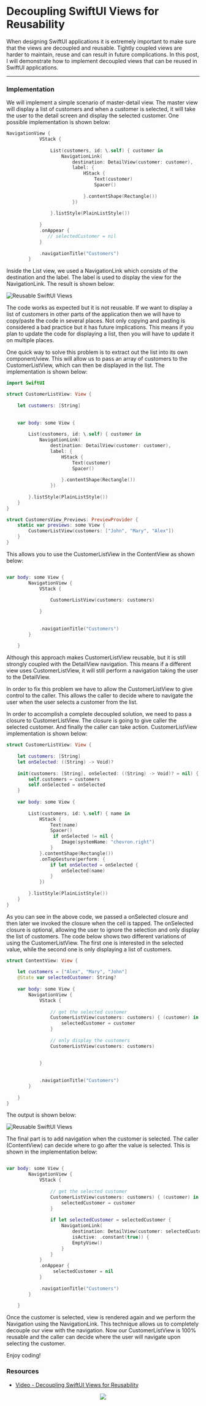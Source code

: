 # Decoupling SwiftUI Views for Reusability

When designing SwiftUI applications it is extremely important to make sure that the views are decoupled and reusable. Tightly coupled views are harder to maintain, reuse and can result in future complications.
In this post, I will demonstrate how to implement decoupled views that can be reused in SwiftUI applications.

---

### Implementation

We will implement a simple scenario of master-detail view. The master view will display a list of customers and when a customer is selected, it will take the user to the detail screen and display the selected customer. One possible implementation is shown below:

``` swift 
NavigationView {
            VStack {
                
                List(customers, id: \.self) { customer in
                    NavigationLink(
                        destination: DetailView(customer: customer),
                        label: {
                            HStack {
                                Text(customer)
                                Spacer()
                                
                            }.contentShape(Rectangle())
                        })
                   
                }.listStyle(PlainListStyle())
                
            }
            .onAppear {
               // selectedCustomer = nil
            }
            
            .navigationTitle("Customers")
        }
```

Inside the List view, we used a NavigationLink which consists of the destination and the label. The label is used to display the view for the NavigationLink. The result is shown below:

![Reusable SwiftUI Views](images/decouple-swiftui-views-1.gif)

The code works as expected but it is not reusable. If we want to display a list of customers in other parts of the application then we will have to copy/paste the code in several places. Not only copying and pasting is considered a bad practice but it has future implications. This means if you plan to update the code for displaying a list, then you will have to update it on multiple places.

One quick way to solve this problem is to extract out the list into its own component/view. This will allow us to pass an array of customers to the CustomerListView, which can then be displayed in the list. The implementation is shown below:

``` swift
import SwiftUI

struct CustomerListView: View {
    
    let customers: [String]
   
    
    var body: some View {
        
        List(customers, id: \.self) { customer in
            NavigationLink(
                destination: DetailView(customer: customer),
                label: {
                    HStack {
                        Text(customer)
                        Spacer()
                        
                    }.contentShape(Rectangle())
                })
           
        }.listStyle(PlainListStyle())
    }
}

struct CustomersView_Previews: PreviewProvider {
    static var previews: some View {
        CustomerListView(customers: ["John", "Mary", "Alex"]) 
    }
}

```

This allows you to use the CustomerListView in the ContentView as shown below:

``` swift

var body: some View {
        NavigationView {
            VStack {
                
                CustomerListView(customers: customers)
                
            }
           
            
            .navigationTitle("Customers")
        }
        
    }
```

Although this approach makes CustomerListView reusable, but it is still strongly coupled with the DetailView navigation. This means if a different view uses CustomerListView, it will still perform a navigation taking the user to the DetailView.

In order to fix this problem we have to allow the CustomerListView to give control to the caller. This allows the caller to decide where to navigate the user when the user selects a customer from the list.

In order to accomplish a complete decoupled solution, we need to pass a closure to CustomerListView. The closure is going to give caller the selected customer. And finally the caller can take action. CustomerListView implementation is shown below:

``` swift 
struct CustomerListView: View {
    
    let customers: [String]
    let onSelected: ((String) -> Void)?
    
    init(customers: [String], onSelected: ((String) -> Void)? = nil) {
        self.customers = customers
        self.onSelected = onSelected
    }
    
    var body: some View {
        
        List(customers, id: \.self) { name in
            HStack {
                Text(name)
                Spacer()
                 if onSelected != nil {
                    Image(systemName: "chevron.right")
                }
            }.contentShape(Rectangle())
            .onTapGesture(perform: {
                if let onSelected = onSelected {
                    onSelected(name)
                }
            })
           
        }.listStyle(PlainListStyle())
    }
}
```

As you can see in the above code, we passed a onSelected closure and then later we invoked the closure when the cell is tapped. The onSelected closure is optional, allowing the user to ignore the selection and only display the list of customers. The code below shows two different variations of using the CustomerListView. The first one is interested in the selected value, while the second one is only displaying a list of customers.

``` swift 
struct ContentView: View {
    
    let customers = ["Alex", "Mary", "John"]
    @State var selectedCustomer: String?
    
    var body: some View {
        NavigationView {
            VStack {
                    
                // get the selected customer
                CustomerListView(customers: customers) { (customer) in
                    selectedCustomer = customer
                }
                
                // only display the customers
                CustomerListView(customers: customers)
                
                
            }
            
            
            .navigationTitle("Customers")
        }
        
    }
}
```

The output is shown below:

![Reusable SwiftUI Views](images/reusable-swiftui-views-2.png)

The final part is to add navigation when the customer is selected. The caller (ContentView) can decide where to go after the value is selected. This is shown in the implementation below:

``` swift 

var body: some View {
        NavigationView {
            VStack {
                
                // get the selected customer
                CustomerListView(customers: customers) { (customer) in
                    selectedCustomer = customer
                }
                
                if let selectedCustomer = selectedCustomer {
                    NavigationLink(
                        destination: DetailView(customer: selectedCustomer),
                        isActive: .constant(true)) {
                        EmptyView()
                    }
                }
            }
            .onAppear {
                 selectedCustomer = nil
            }
            
            .navigationTitle("Customers")
        }
        
    }
```

Once the customer is selected, view is rendered again and we perform the Navigation using the NavigationLink.
This technique allows us to completely decouple our view with the navigation. Now our CustomerListView is 100% reusable and the caller can decide where the user will navigate upon selecting the customer.

Enjoy coding!

### Resources

- [Video - Decoupling SwiftUI Views for Reusability](https://youtu.be/JTSIb_atM1A)


<center>
<a href = "http://www.azamsharp.com/courses">
<img src="https://raw.githubusercontent.com/azamsharp/azamsharp.github.io/master/_posts/images/banner.png"> 
</a>
</center>


